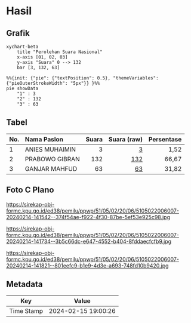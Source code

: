 # Hasil

## Grafik

```mermaid
xychart-beta
    title "Perolehan Suara Nasional"
    x-axis [01, 02, 03]
    y-axis "Suara" 0 --> 132
    bar [3, 132, 63]
```

```mermaid
%%{init: {"pie": {"textPosition": 0.5}, "themeVariables": {"pieOuterStrokeWidth": "5px"}} }%%
pie showData
    "1" : 3
    "2" : 132
    "3" : 63
```

## Tabel

| No. | Nama Paslon    | Suara | Suara (raw) | Persentase |
|:--- |:-------------- | -----:| -----------:| ----------:|
| 1   | ANIES MUHAIMIN | 3     | [3][p-1]    | 1,52       |
| 2   | PRABOWO GIBRAN | 132   | [132][p-2]  | 66,67      |
| 3   | GANJAR MAHFUD  | 63    | [63][p-3]   | 31,82      |


[p-1]: https://github.com/gigit-pemilu/pemilu-2024/blob/main/pilpres/hitung-suara/sub/51-bali/sub/05-klungkung/sub/02-banjarangkan/sub/2006-getakan/sub/007-tps/sub/paslon-1.txt
[p-2]: https://github.com/gigit-pemilu/pemilu-2024/blob/main/pilpres/hitung-suara/sub/51-bali/sub/05-klungkung/sub/02-banjarangkan/sub/2006-getakan/sub/007-tps/sub/paslon-2.txt
[p-3]: https://github.com/gigit-pemilu/pemilu-2024/blob/main/pilpres/hitung-suara/sub/51-bali/sub/05-klungkung/sub/02-banjarangkan/sub/2006-getakan/sub/007-tps/sub/paslon-3.txt

## Foto C Plano

https://sirekap-obj-formc.kpu.go.id/ed38/pemilu/ppwp/51/05/02/20/06/5105022006007-20240214-141542--374f54ae-f922-4f30-87be-5ef53e925c98.jpg

https://sirekap-obj-formc.kpu.go.id/ed38/pemilu/ppwp/51/05/02/20/06/5105022006007-20240214-141734--3b5c66dc-e647-4552-b404-8fddaecfcfb9.jpg

https://sirekap-obj-formc.kpu.go.id/ed38/pemilu/ppwp/51/05/02/20/06/5105022006007-20240214-141821--801eefc9-b1e9-4d3e-a693-748fd10b9420.jpg


## Metadata

| Key        | Value               |
| ---------- | ------------------- |
| Time Stamp | 2024-02-15 19:00:26 |



